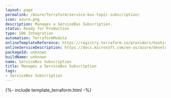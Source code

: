 ```yaml
---
layout: page
permalink: /Azure/Terraform/service-bus-topic-subscription/
icon: azure.png
description: Manages a ServiceBus Subscription.
status: Ready for Production
type: S06 Integration
automation: TerraformModule
onlineTemplateReference: https://registry.terraform.io/providers/hashicorp/azurerm/latest/docs/resources/servicebus_subscription
onlineServiceDescription: https://docs.microsoft.com/en-us/azure/developer/terraform/
packageId: unknown
buildName: unknown
name: ServiceBus Subscription 
title: Manages a ServiceBus Subscription
tags: 
- ServiceBus Subscription
---
```


{%- include template_terraform.html -%}
